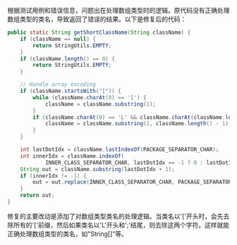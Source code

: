 根据测试用例和错误信息，问题出在处理数组类型时的逻辑。原代码没有正确处理数组类型的类名，导致返回了错误的结果。以下是修复后的代码：

```java
public static String getShortClassName(String className) {
    if (className == null) {
        return StringUtils.EMPTY;
    }
    if (className.length() == 0) {
        return StringUtils.EMPTY;
    }

    // Handle array encoding
    if (className.startsWith("[")) {
        while (className.charAt(0) == '[') {
            className = className.substring(1);
        }
        if (className.charAt(0) == 'L' && className.charAt(className.length() - 1) == ';') {
            className = className.substring(1, className.length() - 1);
        }
    }

    int lastDotIdx = className.lastIndexOf(PACKAGE_SEPARATOR_CHAR);
    int innerIdx = className.indexOf(
            INNER_CLASS_SEPARATOR_CHAR, lastDotIdx == -1 ? 0 : lastDotIdx + 1);
    String out = className.substring(lastDotIdx + 1);
    if (innerIdx != -1) {
        out = out.replace(INNER_CLASS_SEPARATOR_CHAR, PACKAGE_SEPARATOR_CHAR);
    }
    return out;
}
```

修复的主要改动是添加了对数组类型类名的处理逻辑。当类名以'['开头时，会先去除所有的'['前缀，然后如果类名以'L'开头和';'结尾，则去除这两个字符。这样就能正确处理数组类型的类名，如"String[]"等。
